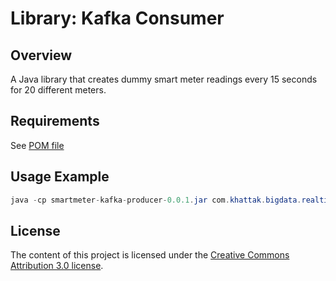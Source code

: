 # Library: Kafka Consumer
## Overview   
  
A Java library that creates dummy smart meter readings every 15 seconds for 20 different meters.

## Requirements
See [POM file](./pom.xml)


## Usage Example
```java
java -cp smartmeter-kafka-producer-0.0.1.jar com.khattak.bigdata.realtime.sensordataanalytics.smartmeter.SmartMeterEventsProducer 192.168.70.136:9092 smartmeter-readings
```

## License
The content of this project is licensed under the [Creative Commons Attribution 3.0 license](https://creativecommons.org/licenses/by/3.0/us/deed.en_US).